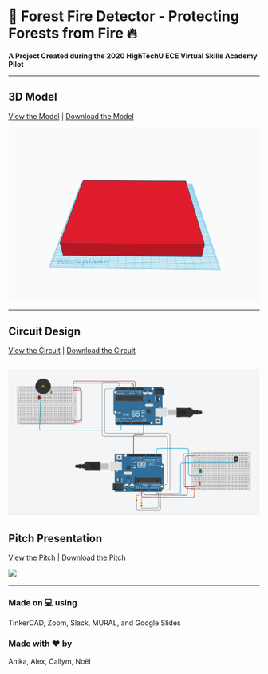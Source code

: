 # :evergreen_tree: Forest Fire Detector - Protecting Forests from Fire :fire:

**A Project Created during the 2020 HighTechU ECE Virtual Skills Academy Pilot** 

---

## **3D Model**
[View the Model](https://www.tinkercad.com/things/aJLwmahxKKC) | [Download the Model](/model)

![](/img/model.png)

---

## **Circuit Design**
[View the Circuit](https://www.tinkercad.com/things/cWyZoyC6UlY) | [Download the Circuit](/circuit)

![](/img/circuit.png)
---

## **Pitch Presentation**
[View the Pitch](https://github.com/hightechu/hightechu-academy-forestfiredetector/blob/master/pitch/forestfiredetector-pitchdeck.pdf) | [Download the Pitch](/pitch)

![](/img/pitch.png)

---

### Made on :computer: using
TinkerCAD, Zoom, Slack, MURAL, and Google Slides

### Made with :heart: by
Anika, Alex, Callym, Noël
